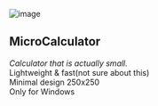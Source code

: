 ![image](https://github.com/user-attachments/assets/f84cd8d6-ba62-4dde-8d65-894a52f8a702)

**MicroCalculator**  
---  
 *Calculator that is actually small.*  
 Lightweight & fast(not sure about this)  
 Minimal design 250x250  
 Only for Windows  



